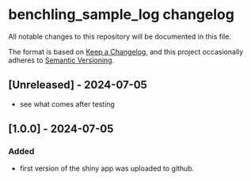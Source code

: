 # benchling_sample_log changelog

All notable changes to this repository will be documented in this file.

The format is based on [Keep a Changelog](https://keepachangelog.com/en/1.0.0/),
and this project occasionally adheres to [Semantic Versioning](https://semver.org/spec/v2.0.0.html).


## [Unreleased] - 2024-07-05

- see what comes after testing

## [1.0.0] - 2024-07-05

### Added

- first version of the shiny app was uploaded to github.